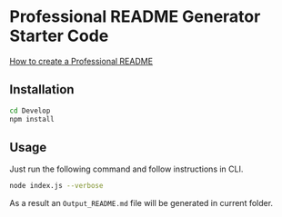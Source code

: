 # Professional README Generator Starter Code

[How to create a Professional README](https://coding-boot-camp.github.io/full-stack/github/professional-readme-guide)


## Installation

```zsh
cd Develop
npm install
```

## Usage
Just run the following command and follow instructions in CLI.
```zsh
node index.js --verbose
```
As a result an `Output_README.md` file will be generated in current folder.
